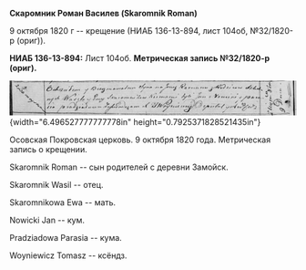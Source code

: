 **Скаромник Роман Василев (Skaromnik Roman)**

9 октября 1820 г -- крещение (НИАБ 136-13-894, лист 104об, №32/1820-р
(ориг)).

**НИАБ 136-13-894:** Лист 104об. **Метрическая запись №32/1820-р
(ориг).**

![](./media/d8d4cbaa0cd91ddc83a1541b6b8cf163ec144e5e.png){width="6.496527777777778in"
height="0.7925371828521435in"}

Осовская Покровская церковь. 9 октября 1820 года. Метрическая запись о
крещении.

Skaromnik Roman -- сын родителей с деревни Замойск.

Skaromnik Wasil -- отец.

Skaromnikowa Ewa -- мать.

Nowicki Jan -- кум.

Pradziadowa Parasia -- кума.

Woyniewicz Tomasz -- ксёндз.

